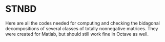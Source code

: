 # STNBD
Here are all the codes needed for computing and checking the bidagonal decompositions of several classes of totally nonnegative matrices. They were created for Matlab, but should still work fine in Octave as well.
